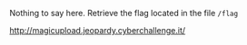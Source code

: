 Nothing to say here. Retrieve the flag located in the file `/flag`

http://magicupload.jeopardy.cyberchallenge.it/
